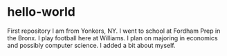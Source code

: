 # hello-world
First repository
I am from Yonkers, NY. I went to school at Fordham Prep in the Bronx. I play football here at Williams. I plan on majoring in economics and possibly computer science.
I added a bit about myself.
